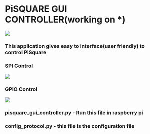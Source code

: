 # PiSQUARE GUI CONTROLLER(working on *)

<img src = "https://github.com/sbcshop/PiSquare/blob/main/images/img29.png" />

### This application gives easy to interface(user friendly) to control PiSquare

### SPI Control
<img src = "https://github.com/sbcshop/PiSquare/blob/main/images/img30.png" />

### GPIO Control
<img src = "https://github.com/sbcshop/PiSquare/blob/main/images/img31.png" />

### **pisquare_gui_controller.py - Run this file in raspberry pi**
### **config_protocol.py - this file is the configuration file**


